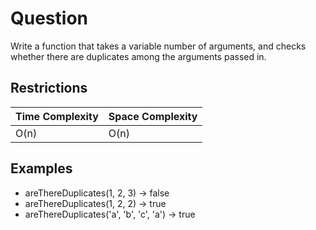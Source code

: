 # Question

Write a function that takes a variable number of arguments, and checks whether there are duplicates among the arguments passed in.

## Restrictions

Time Complexity | Space Complexity
--- | ---
O(n) | O(n)

## Examples

* areThereDuplicates(1, 2, 3) -> false
* areThereDuplicates(1, 2, 2) -> true
* areThereDuplicates('a', 'b', 'c', 'a') -> true

